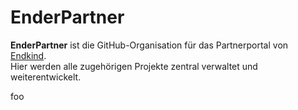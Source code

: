 # EnderPartner

**EnderPartner** ist die GitHub-Organisation für das Partnerportal von [Endkind](https://github.com/Endkind).  
Hier werden alle zugehörigen Projekte zentral verwaltet und weiterentwickelt.

foo